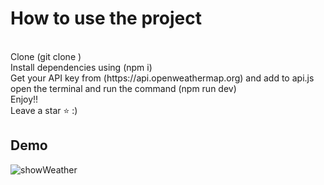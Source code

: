 <h1>How to use the project </h1>  <br/>
Clone (git clone <url>) <br/>
Install dependencies using (npm i) <br/>
Get your API key from (https://api.openweathermap.org) and add to api.js <br/>
open the terminal and run the command (npm run dev) <br/>
Enjoy!! <br/>
Leave a star ⭐ :)

<h2>Demo</h2>

![showWeather](https://github.com/vishalkumar12323/weather_react_app/assets/137691442/5bcf1e01-5b8f-4c11-9db6-e6fdce45d4aa)
